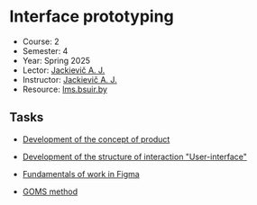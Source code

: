 # Interface prototyping

- Course: 2
- Semester: 4
- Year: Spring 2025
- Lector: [Jackievič A. J.](https://iis.bsuir.by/employees/a-iatskevich)
- Instructor: [Jackievič A. J.](https://iis.bsuir.by/employees/a-iatskevich)
- Resource: [lms.bsuir.by](https://lms.bsuir.by/course/view.php?id=5904)

## Tasks

- [Development of the concept of product](lw/01/README.md)
- [Development of the structure of interaction "User-interface"](lw/02/README.md)
- [Fundamentals of work in Figma](lw/03/README.md)

- [GOMS method](pw/01/README.md)
